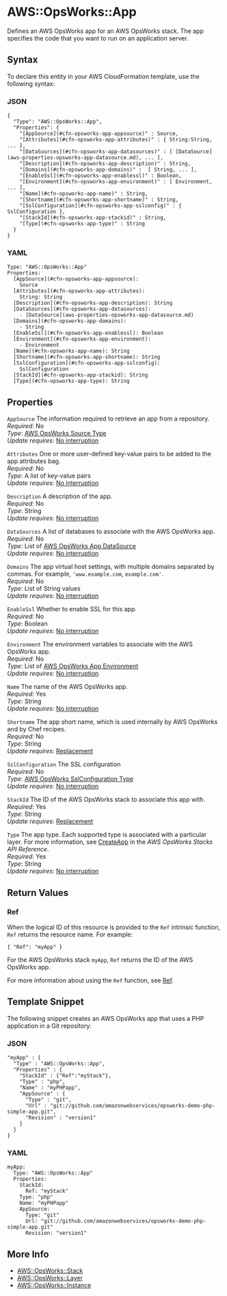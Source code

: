 # AWS::OpsWorks::App<a name="aws-resource-opsworks-app"></a>

Defines an AWS OpsWorks app for an AWS OpsWorks stack\. The app specifies the code that you want to run on an application server\.

## Syntax<a name="aws-resource-opsworks-app-syntax"></a>

To declare this entity in your AWS CloudFormation template, use the following syntax:

### JSON<a name="aws-resource-opsworks-app-syntax.json"></a>

```
{
  "Type": "AWS::OpsWorks::App",
  "Properties": {
    "[AppSource](#cfn-opsworks-app-appsource)" : Source,
    "[Attributes](#cfn-opsworks-app-attributes)" : { String:String, ... },
    "[DataSources](#cfn-opsworks-app-datasources)" : [ [DataSource](aws-properties-opsworks-app-datasource.md), ... ],
    "[Description](#cfn-opsworks-app-description)" : String,
    "[Domains](#cfn-opsworks-app-domains)" :  [ String, ... ],
    "[EnableSsl](#cfn-opsworks-app-enablessl)" : Boolean,
    "[Environment](#cfn-opsworks-app-environment)" : [ Environment, ... ],
    "[Name](#cfn-opsworks-app-name)" : String,
    "[Shortname](#cfn-opsworks-app-shortname)" : String,
    "[SslConfiguration](#cfn-opsworks-app-sslconfig)" : { SslConfiguration },
    "[StackId](#cfn-opsworks-app-stackid)" : String,
    "[Type](#cfn-opsworks-app-type)" : String
  }
}
```

### YAML<a name="aws-resource-opsworks-app-syntax.yaml"></a>

```
Type: "AWS::OpsWorks::App"
Properties: 
  [AppSource](#cfn-opsworks-app-appsource):
    Source
  [Attributes](#cfn-opsworks-app-attributes):
    String: String
  [Description](#cfn-opsworks-app-description): String
  [DataSources](#cfn-opsworks-app-datasources): 
    - [DataSource](aws-properties-opsworks-app-datasource.md)
  [Domains](#cfn-opsworks-app-domains):
    - String
  [EnableSsl](#cfn-opsworks-app-enablessl): Boolean
  [Environment](#cfn-opsworks-app-environment):
    - Environment
  [Name](#cfn-opsworks-app-name): String
  [Shortname](#cfn-opsworks-app-shortname): String
  [SslConfiguration](#cfn-opsworks-app-sslconfig):
    SslConfiguration
  [StackId](#cfn-opsworks-app-stackid): String
  [Type](#cfn-opsworks-app-type): String
```

## Properties<a name="w13ab1c21c10d183c14b7"></a>

`AppSource`  <a name="cfn-opsworks-app-appsource"></a>
The information required to retrieve an app from a repository\.  
*Required*: No  
*Type*: [AWS OpsWorks Source Type](aws-properties-opsworks-stack-source.md)  
*Update requires*: [No interruption](using-cfn-updating-stacks-update-behaviors.md#update-no-interrupt)

`Attributes`  <a name="cfn-opsworks-app-attributes"></a>
One or more user\-defined key\-value pairs to be added to the app attributes bag\.  
*Required*: No  
*Type*: A list of key\-value pairs  
*Update requires*: [No interruption](using-cfn-updating-stacks-update-behaviors.md#update-no-interrupt)

`Description`  <a name="cfn-opsworks-app-description"></a>
A description of the app\.  
*Required*: No  
*Type*: String  
*Update requires*: [No interruption](using-cfn-updating-stacks-update-behaviors.md#update-no-interrupt)

`DataSources`  <a name="cfn-opsworks-app-datasources"></a>
A list of databases to associate with the AWS OpsWorks app\.  
*Required*: No  
*Type*: List of [AWS OpsWorks App DataSource](aws-properties-opsworks-app-datasource.md)  
*Update requires*: [No interruption](using-cfn-updating-stacks-update-behaviors.md#update-no-interrupt)

`Domains`  <a name="cfn-opsworks-app-domains"></a>
The app virtual host settings, with multiple domains separated by commas\. For example, `'www.example.com`, `example.com'`\.  
*Required*: No  
*Type*: List of String values  
*Update requires*: [No interruption](using-cfn-updating-stacks-update-behaviors.md#update-no-interrupt)

`EnableSsl`  <a name="cfn-opsworks-app-enablessl"></a>
Whether to enable SSL for this app\.  
*Required*: No  
*Type*: Boolean  
*Update requires*: [No interruption](using-cfn-updating-stacks-update-behaviors.md#update-no-interrupt)

`Environment`  <a name="cfn-opsworks-app-environment"></a>
The environment variables to associate with the AWS OpsWorks app\.  
*Required*: No  
*Type*: List of [AWS OpsWorks App Environment](aws-properties-opsworks-app-environment.md)  
*Update requires*: [No interruption](using-cfn-updating-stacks-update-behaviors.md#update-no-interrupt)

`Name`  <a name="cfn-opsworks-app-name"></a>
The name of the AWS OpsWorks app\.  
*Required*: Yes  
*Type*: String  
*Update requires*: [No interruption](using-cfn-updating-stacks-update-behaviors.md#update-no-interrupt)

`Shortname`  <a name="cfn-opsworks-app-shortname"></a>
The app short name, which is used internally by AWS OpsWorks and by Chef recipes\.  
*Required*: No  
*Type*: String  
*Update requires*: [Replacement](using-cfn-updating-stacks-update-behaviors.md#update-replacement)

`SslConfiguration`  <a name="cfn-opsworks-app-sslconfig"></a>
The SSL configuration  
*Required*: No  
*Type*: [AWS OpsWorks SslConfiguration Type](aws-properties-opsworks-app-sslconfiguration.md)  
*Update requires*: [No interruption](using-cfn-updating-stacks-update-behaviors.md#update-no-interrupt)

`StackId`  <a name="cfn-opsworks-app-stackid"></a>
The ID of the AWS OpsWorks stack to associate this app with\.  
*Required*: Yes  
*Type*: String  
*Update requires*: [Replacement](using-cfn-updating-stacks-update-behaviors.md#update-replacement)

`Type`  <a name="cfn-opsworks-app-type"></a>
The app type\. Each supported type is associated with a particular layer\. For more information, see [CreateApp](https://docs.aws.amazon.com/opsworks/latest/APIReference/API_CreateApp.html) in the *AWS OpsWorks Stacks API Reference*\.  
*Required*: Yes  
*Type*: String  
*Update requires*: [No interruption](using-cfn-updating-stacks-update-behaviors.md#update-no-interrupt)

## Return Values<a name="w13ab1c21c10d183c14b9"></a>

### Ref<a name="w13ab1c21c10d183c14b9b2"></a>

When the logical ID of this resource is provided to the `Ref` intrinsic function, `Ref` returns the resource name\. For example:

```
{ "Ref": "myApp" }
```

For the AWS OpsWorks stack `myApp`, `Ref` returns the ID of the AWS OpsWorks app\.

For more information about using the `Ref` function, see [Ref](intrinsic-function-reference-ref.md)\.

## Template Snippet<a name="w13ab1c21c10d183c14c11"></a>

The following snippet creates an AWS OpsWorks app that uses a PHP application in a Git repository:

### JSON<a name="aws-resource-opsworks-app-example.json"></a>

```
"myApp" : {
  "Type" : "AWS::OpsWorks::App",
  "Properties" : {
    "StackId" : {"Ref":"myStack"},
    "Type" : "php",
    "Name" : "myPHPapp",
    "AppSource" : {
      "Type" : "git",
      "Url" : "git://github.com/amazonwebservices/opsworks-demo-php-simple-app.git",
      "Revision" : "version1"
    }
  }
}
```

### YAML<a name="aws-resource-opsworks-app-example.yaml"></a>

```
myApp: 
  Type: "AWS::OpsWorks::App"
  Properties: 
    StackId: 
      Ref: "myStack"
    Type: "php"
    Name: "myPHPapp"
    AppSource: 
      Type: "git"
      Url: "git://github.com/amazonwebservices/opsworks-demo-php-simple-app.git"
      Revision: "version1"
```

## More Info<a name="w13ab1c21c10d183c14c13"></a>
+ [AWS::OpsWorks::Stack](aws-resource-opsworks-stack.md)
+ [AWS::OpsWorks::Layer](aws-resource-opsworks-layer.md)
+ [AWS::OpsWorks::Instance](aws-resource-opsworks-instance.md)
